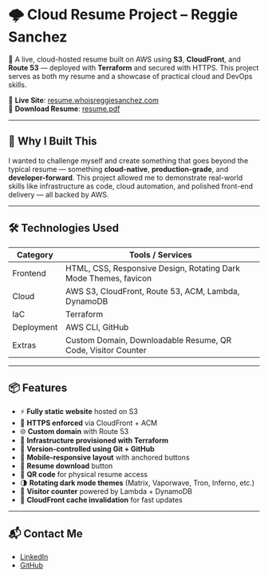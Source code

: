 # 🌩️ Cloud Resume Project – Reggie Sanchez

🚀 A live, cloud-hosted resume built on AWS using **S3**, **CloudFront**, and **Route 53** — deployed with **Terraform** and secured with HTTPS. This project serves as both my resume and a showcase of practical cloud and DevOps skills.

🔗 **Live Site**: [resume.whoisreggiesanchez.com](https://resume.whoisreggiesanchez.com)  
📄 **Download Resume**: [resume.pdf](resume.pdf)

---

## 🧠 Why I Built This

I wanted to challenge myself and create something that goes beyond the typical resume — something **cloud-native**, **production-grade**, and **developer-forward**. This project allowed me to demonstrate real-world skills like infrastructure as code, cloud automation, and polished front-end delivery — all backed by AWS.

---

## 🛠️ Technologies Used

| Category     | Tools / Services                                                                 |
|--------------|----------------------------------------------------------------------------------|
| Frontend     | HTML, CSS, Responsive Design, Rotating Dark Mode Themes, favicon                |
| Cloud        | AWS S3, CloudFront, Route 53, ACM, Lambda, DynamoDB                              |
| IaC          | Terraform                                                                        |
| Deployment   | AWS CLI, GitHub                                                                 |
| Extras       | Custom Domain, Downloadable Resume, QR Code, Visitor Counter                   |

---

## 📦 Features

- ⚡ **Fully static website** hosted on S3
- 🔐 **HTTPS enforced** via CloudFront + ACM
- 🌐 **Custom domain** with Route 53
- 🧱 **Infrastructure provisioned with Terraform**
- 💾 **Version-controlled using Git + GitHub**
- 📱 **Mobile-responsive layout** with anchored buttons
- 📄 **Resume download** button
- 📱 **QR code** for physical resume access
- 🌗 **Rotating dark mode themes** (Matrix, Vaporwave, Tron, Inferno, etc.)
- 👀 **Visitor counter** powered by Lambda + DynamoDB
- 🚀 **CloudFront cache invalidation** for fast updates

---

## 📬 Contact Me

- [LinkedIn](https://www.linkedin.com/in/whoisreggiesanchez)
- [GitHub](https://github.com/whoisreggiesanchez)
